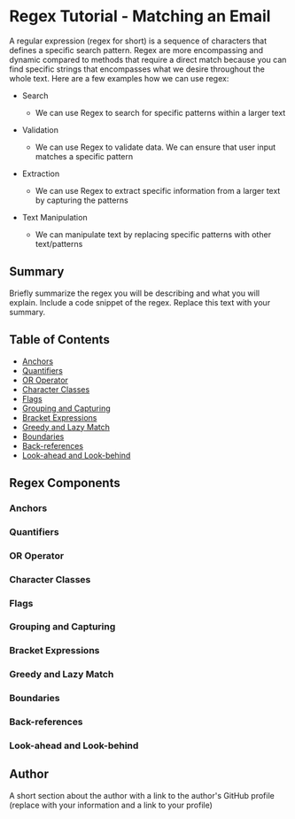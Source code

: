 # Regex Tutorial - Matching an Email

A regular expression (regex for short) is a sequence of characters that defines a specific search pattern. Regex are more encompassing and dynamic compared to methods that require a direct match because you can find specific strings that encompasses what we desire throughout the whole text. Here are a few examples how we can use regex:
* Search
    * We can use Regex to search for specific patterns within a larger text

* Validation
    * We can use Regex to validate data. We can ensure that user input matches a specific pattern

* Extraction
    * We can use Regex to extract specific information from a larger text by capturing the patterns

* Text Manipulation
    * We can manipulate text by replacing specific patterns with other text/patterns
## Summary

Briefly summarize the regex you will be describing and what you will explain. Include a code snippet of the regex. Replace this text with your summary.

## Table of Contents

- [Anchors](#anchors)
- [Quantifiers](#quantifiers)
- [OR Operator](#or-operator)
- [Character Classes](#character-classes)
- [Flags](#flags)
- [Grouping and Capturing](#grouping-and-capturing)
- [Bracket Expressions](#bracket-expressions)
- [Greedy and Lazy Match](#greedy-and-lazy-match)
- [Boundaries](#boundaries)
- [Back-references](#back-references)
- [Look-ahead and Look-behind](#look-ahead-and-look-behind)

## Regex Components

### Anchors

### Quantifiers

### OR Operator

### Character Classes

### Flags

### Grouping and Capturing

### Bracket Expressions

### Greedy and Lazy Match

### Boundaries

### Back-references

### Look-ahead and Look-behind

## Author

A short section about the author with a link to the author's GitHub profile (replace with your information and a link to your profile)
